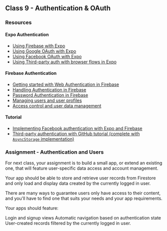 ## Class 9 - Authentication & OAuth

### Resources

#### Expo Authentication
- [Using Firebase with Expo](https://docs.expo.io/versions/latest/guides/using-firebase/)
- [Using Google OAuth with Expo](https://docs.expo.io/versions/latest/sdk/google/)
- [Using Facebook OAuth with Expo](https://docs.expo.io/versions/v35.0.0/sdk/facebook/)
- [Using Third-party auth with browser flows in Expo](https://docs.expo.io/versions/latest/sdk/auth-session/)

#### Firebase Authentication
- [Getting started with Web Authentication in Firebase](https://firebase.google.com/docs/auth/web/start)
- [Handling Authentication in Firebase](https://firebase.google.com/docs/auth/web/manage-users)
- [Password Authentication in Firebase](https://firebase.google.com/docs/auth/web/password-auth)
- [Managing users and user profiles](https://firebase.google.com/docs/auth/web/manage-users)
- [Access control and user data management](https://firebase.google.com/docs/firestore/solutions/role-based-access)

#### Tutorial
- [Implementing Facebook authentication with Expo and Firebase](https://hackernoon.com/firebase-auth-using-facebook-log-in-on-expo-react-native-2c9f1aaf26b7)
- [Third-party authentication with GitHub tutorial (complete with `AsyncStorage` implementation)](https://blog.expo.io/firebase-github-authentication-with-react-native-2543e32697b4)

### Assignment - Authentication and Users
For next class, your assignment is to build a small app, or extend an existing one, that will feature user-specific data access and account management.

Your app should be able to store and retrieve user records from Firestore and only load and display data created by the currently logged in user.

There are many ways to guarantee users only have access to their content, and you'll have to find one that suits your needs and your app requirements.

Your apps should feature:

Login and signup views
Automatic navigation based on authentication state
User-created records filtered by the currently logged in user.
